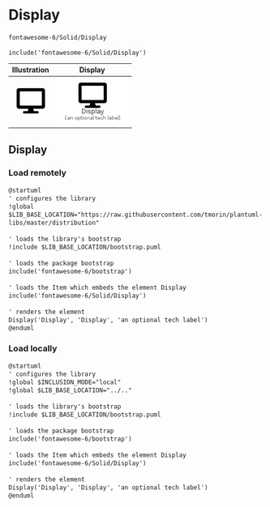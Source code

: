 # Display


```text
fontawesome-6/Solid/Display
```

```text
include('fontawesome-6/Solid/Display')
```



| Illustration | Display |
| :---: | :---: |
| ![illustration for Illustration](../../fontawesome-6/Solid/Display.png) | ![illustration for Display](../../fontawesome-6/Solid/Display.Local.png) |




## Display

### Load remotely
```plantuml
@startuml
' configures the library
!global $LIB_BASE_LOCATION="https://raw.githubusercontent.com/tmorin/plantuml-libs/master/distribution"

' loads the library's bootstrap
!include $LIB_BASE_LOCATION/bootstrap.puml

' loads the package bootstrap
include('fontawesome-6/bootstrap')

' loads the Item which embeds the element Display
include('fontawesome-6/Solid/Display')

' renders the element
Display('Display', 'Display', 'an optional tech label')
@enduml
```

### Load locally
```plantuml
@startuml
' configures the library
!global $INCLUSION_MODE="local"
!global $LIB_BASE_LOCATION="../.."

' loads the library's bootstrap
!include $LIB_BASE_LOCATION/bootstrap.puml

' loads the package bootstrap
include('fontawesome-6/bootstrap')

' loads the Item which embeds the element Display
include('fontawesome-6/Solid/Display')

' renders the element
Display('Display', 'Display', 'an optional tech label')
@enduml
```

